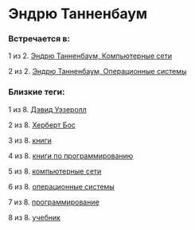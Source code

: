 # Эндрю Танненбаум

### Встречается в:

1 из 2. [Эндрю Танненбаум, Компьютерные сети](../Книги/Программирование/Эндрю%20Танненбаум%20-%20Компьютерные%20сети.md)

2 из 2. [Эндрю Танненбаум, Операционные системы](../Книги/Программирование/Эндрю%20Танненбаум%20-%20Операционные%20системы.md)


### Близкие теги:

1 из 8. [Дэвид Уэзеролл](../__tags/devid_uezeroll.md)

2 из 8. [Херберт Бос](../__tags/herbert_bos.md)

3 из 8. [книги](../__tags/knigi.md)

4 из 8. [книги по программированию](../__tags/knigi_po_programmirovaniy.md)

5 из 8. [компьютерные сети](../__tags/kompyternye_seti.md)

6 из 8. [операционные системы](../__tags/operatsionnye_sistemy.md)

7 из 8. [программирование](../__tags/programmirovanie.md)

8 из 8. [учебник](../__tags/uchebnik.md)

